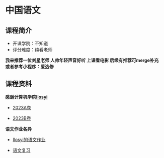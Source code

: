 # 中国语文

## 课程简介

- 开课学院：不知道
- 评分难度：纯看老师

**我来推荐一位刘星老师 人帅年轻声音好听 上课看电影 后续有推荐可merge补充 或者参考小程序：爱选修**

## 课程资料

**感谢计算机学院[Ilosyi](https://github.com/Ilosyi)**

- [2023A卷](https://github.com/Ilosyi/Hust-CS-Learning-Library/blob/main/IA%20%E4%B8%AD%E5%9B%BD%E8%AF%AD%E6%96%87/2023%E4%B8%AD%E5%9B%BD%E8%AF%AD%E6%96%87%E6%9C%9F%E6%9C%AB%E8%80%83%E8%AF%95%E9%A2%98.docx)

- [2023B卷](https://github.com/Ilosyi/Hust-CS-Learning-Library/blob/main/IA%20%E4%B8%AD%E5%9B%BD%E8%AF%AD%E6%96%87/2023%E7%A7%8B%E4%B8%AD%E5%9B%BD%E8%AF%AD%E6%96%87%E6%9C%9F%E6%9C%AB%E8%80%83%E8%AF%95%E9%A2%98B%E5%8D%B7.docx)

**语文作业各异**

- [Ilosyi的语文作业](https://github.com/Ilosyi/Hust-CS-Learning-Library/blob/main/IA%20%E4%B8%AD%E5%9B%BD%E8%AF%AD%E6%96%87/%E8%AF%AD%E6%96%87%E4%BD%9C%E4%B8%9A.doc)

- [语文复习](https://github.com/Ilosyi/Hust-CS-Learning-Library/blob/main/IA%20%E4%B8%AD%E5%9B%BD%E8%AF%AD%E6%96%87/%E8%AF%AD%E6%96%87%E5%A4%8D%E4%B9%A0.docx)
